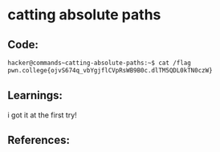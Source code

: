 # catting absolute paths
## Code:
```bash
hacker@commands~catting-absolute-paths:~$ cat /flag
pwn.college{ojvS674q_vbYgjflCVpRsWB9B0c.dlTM5QDL0kTN0czW}
```
## Learnings:
i got it at the first try!
## References:
